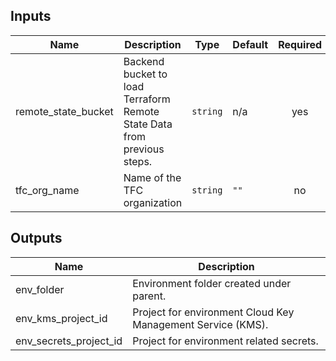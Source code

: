 <!-- BEGINNING OF PRE-COMMIT-TERRAFORM DOCS HOOK -->
## Inputs

| Name | Description | Type | Default | Required |
|------|-------------|------|---------|:--------:|
| remote\_state\_bucket | Backend bucket to load Terraform Remote State Data from previous steps. | `string` | n/a | yes |
| tfc\_org\_name | Name of the TFC organization | `string` | `""` | no |

## Outputs

| Name | Description |
|------|-------------|
| env\_folder | Environment folder created under parent. |
| env\_kms\_project\_id | Project for environment Cloud Key Management Service (KMS). |
| env\_secrets\_project\_id | Project for environment related secrets. |

<!-- END OF PRE-COMMIT-TERRAFORM DOCS HOOK -->
